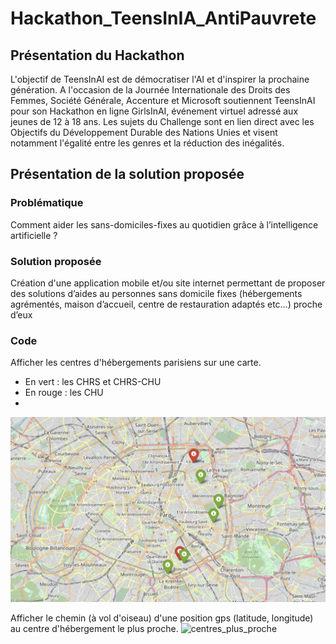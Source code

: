 # Hackathon_TeensInIA_AntiPauvrete

## Présentation du Hackathon
L'objectif de TeensInAI est de démocratiser l'AI et d'inspirer la prochaine génération. A l'occasion de la Journée Internationale des Droits des Femmes, Société Générale, Accenture et Microsoft soutiennent TeensInAI pour son Hackathon en ligne GirlsInAI, événement virtuel adressé aux jeunes de 12 à 18 ans. Les sujets du Challenge sont en lien direct avec les Objectifs du Développement Durable des Nations Unies et visent notamment l'égalité entre les genres et la réduction des inégalités.

## Présentation de la solution proposée 

### Problématique 
Comment aider les sans-domiciles-fixes au quotidien grâce à l’intelligence artificielle ?

### Solution proposée
Création d'une application mobile et/ou site internet permettant de proposer des solutions d’aides au personnes sans domicile fixes (hébergements agrémentés, maison d’accueil, centre de restauration adaptés etc…) proche d’eux

### Code
Afficher les centres d'hébergements parisiens sur une carte. 
* En vert : les CHRS et CHRS-CHU
* En rouge : les CHU
* 
![centres_parisiens](centres_parisiens.png)

Afficher le chemin (à vol d'oiseau) d'une position gps (latitude, longitude) au centre d'hébergement le plus proche. 
![centres_plus_proche](centres_plus_proche.png)
